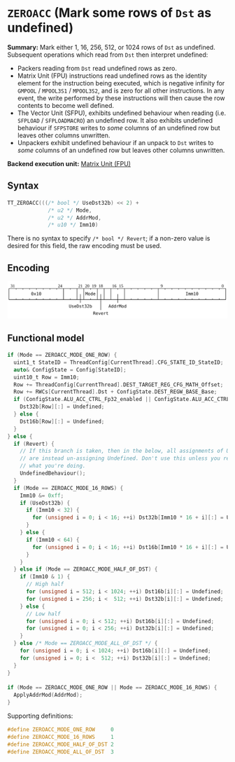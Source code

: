 # `ZEROACC` (Mark some rows of `Dst` as undefined)

**Summary:** Mark either 1, 16, 256, 512, or 1024 rows of `Dst` as undefined. Subsequent operations which read from `Dst` then interpret undefined:
* Packers reading from `Dst` read undefined rows as zero.
* Matrix Unit (FPU) instructions read undefined rows as the identity element for the instruction being executed, which is negative infinity for `GMPOOL` / `MPOOL3S1` / `MPOOL3S2`, and is zero for all other instructions. In any event, the write performed by these instructions will then cause the row contents to become well defined.
* The Vector Unit (SFPU), exhibits undefined behaviour when reading (i.e. `SFPLOAD` / `SFPLOADMACRO`) an undefined row. It also exhibits undefined behaviour if `SFPSTORE` writes to _some_ columns of an undefined row but leaves other columns unwritten.
* Unpackers exhibit undefined behaviour if an unpack to `Dst` writes to _some_ columns of an undefined row but leaves other columns unwritten.

**Backend execution unit:** [Matrix Unit (FPU)](MatrixUnit.md)

## Syntax

```c
TT_ZEROACC(((/* bool */ UseDst32b) << 2) +
             /* u2 */ Mode,
             /* u2 */ AddrMod,
             /* u10 */ Imm10)
```

There is no syntax to specify `/* bool */ Revert`; if a non-zero value is desired for this field, the raw encoding must be used.

## Encoding

![](../../../Diagrams/Out/Bits32_ZEROACC.svg)

## Functional model

```c
if (Mode == ZEROACC_MODE_ONE_ROW) {
  uint1_t StateID = ThreadConfig[CurrentThread].CFG_STATE_ID_StateID;
  auto& ConfigState = Config[StateID];
  uint10_t Row = Imm10;
  Row += ThreadConfig[CurrentThread].DEST_TARGET_REG_CFG_MATH_Offset;
  Row += RWCs[CurrentThread].Dst + ConfigState.DEST_REGW_BASE_Base;
  if (ConfigState.ALU_ACC_CTRL_Fp32_enabled || ConfigState.ALU_ACC_CTRL_INT8_math_enabled) {
    Dst32b[Row][:] = Undefined;
  } else {
    Dst16b[Row][:] = Undefined;
  }
} else {
  if (Revert) {
    // If this branch is taken, then in the below, all assignments of Undefined
    // are instead un-assigning Undefined. Don't use this unless you really know
    // what you're doing.
    UndefinedBehaviour();
  }
  if (Mode == ZEROACC_MODE_16_ROWS) {
    Imm10 &= 0xff;
    if (UseDst32b) {
      if (Imm10 < 32) {
        for (unsigned i = 0; i < 16; ++i) Dst32b[Imm10 * 16 + i][:] = Undefined;
      }
    } else {
      if (Imm10 < 64) {
        for (unsigned i = 0; i < 16; ++i) Dst16b[Imm10 * 16 + i][:] = Undefined;
      }
    }
  } else if (Mode == ZEROACC_MODE_HALF_OF_DST) {
    if (Imm10 & 1) {
      // High half
      for (unsigned i = 512; i < 1024; ++i) Dst16b[i][:] = Undefined;
      for (unsigned i = 256; i <  512; ++i) Dst32b[i][:] = Undefined;
    } else {
      // Low half
      for (unsigned i = 0; i < 512; ++i) Dst16b[i][:] = Undefined;
      for (unsigned i = 0; i < 256; ++i) Dst32b[i][:] = Undefined;
    }
  } else /* Mode == ZEROACC_MODE_ALL_OF_DST */ {
    for (unsigned i = 0; i < 1024; ++i) Dst16b[i][:] = Undefined;
    for (unsigned i = 0; i <  512; ++i) Dst32b[i][:] = Undefined;
  }
}

if (Mode == ZEROACC_MODE_ONE_ROW || Mode == ZEROACC_MODE_16_ROWS) {
  ApplyAddrMod(AddrMod);
}
```

Supporting definitions:
```c
#define ZEROACC_MODE_ONE_ROW     0
#define ZEROACC_MODE_16_ROWS     1
#define ZEROACC_MODE_HALF_OF_DST 2
#define ZEROACC_MODE_ALL_OF_DST  3
```
